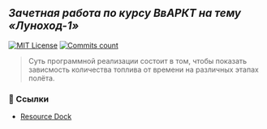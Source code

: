 ## _Зачетная работа по курсу ВвАРКТ на тему «Луноход-1»_
[![MIT License](https://img.shields.io/badge/License-MIT-red)](https://choosealicense.com/licenses/mit/)
[![Commits count](https://badgen.net/github.com/matv3ykaa/Lunokhod-1/commits/)](https://choosealicense.com/licenses/mit/)
> Суть программной реализации состоит в том, чтобы показать зависмость количества топлива от времени на различных этапах полёта.
### 🔗 Ссылки
- [Resource Dock](https://docs.google.com/document/d/1ijbliiQDuWv82LZRNR8_xXNfqQRsLWGklXxbIRIdllM/edit)
